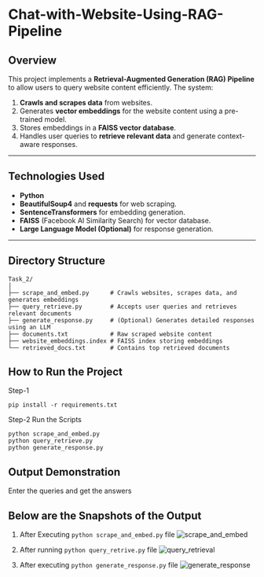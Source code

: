 # Chat-with-Website-Using-RAG-Pipeline

## **Overview**
This project implements a **Retrieval-Augmented Generation (RAG) Pipeline** to allow users to query website content efficiently. The system:
1. **Crawls and scrapes data** from websites.
2. Generates **vector embeddings** for the website content using a pre-trained model.
3. Stores embeddings in a **FAISS vector database**.
4. Handles user queries to **retrieve relevant data** and generate context-aware responses.

---

## **Technologies Used**
- **Python** 
- **BeautifulSoup4** and **requests** for web scraping.
- **SentenceTransformers** for embedding generation.
- **FAISS** (Facebook AI Similarity Search) for vector database.
- **Large Language Model (Optional)** for response generation.

---

## **Directory Structure**
```plaintext
Task_2/
│
├── scrape_and_embed.py      # Crawls websites, scrapes data, and generates embeddings
├── query_retrieve.py        # Accepts user queries and retrieves relevant documents
├── generate_response.py     # (Optional) Generates detailed responses using an LLM
├── documents.txt            # Raw scraped website content
├── website_embeddings.index # FAISS index storing embeddings
└── retrieved_docs.txt       # Contains top retrieved documents
```

## **How to Run the Project**
Step-1
```
pip install -r requirements.txt
```
Step-2
Run the Scripts
```
python scrape_and_embed.py
python query_retrieve.py
python generate_response.py
```
## **Output Demonstration**
Enter the queries and get the answers

## **Below are the Snapshots of the Output**

1. After Executing ```python scrape_and_embed.py``` file
![scrape_and_embed](image-1.png)

2. After running ```python query_retrive.py``` file
![query_retrieval](image.png)

3. After executing ```python generate_response.py``` file
![generate_response](image-2.png)
